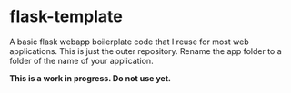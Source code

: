 flask-template
==============

A basic flask webapp boilerplate code that I reuse for most web applications.
This is just the outer repository. Rename the app folder to a folder of the 
name of your application.

**This is a work in progress. Do not use yet.**
